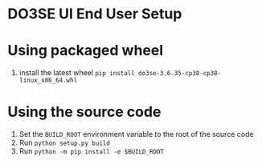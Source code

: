 # DO3SE UI End User Setup

# Using packaged wheel

1. install the latest wheel `pip install do3se-3.6.35-cp38-cp38-linux_x86_64.whl`

# Using the source code

1. Set the `BUILD_ROOT` environment variable to the root of the source code
2. Run `python setup.py build`
3. Run `python -m pip install -e $BUILD_ROOT`
